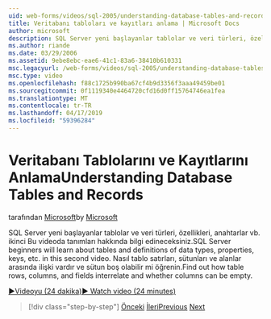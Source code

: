 ```yaml
---
uid: web-forms/videos/sql-2005/understanding-database-tables-and-records
title: Veritabanı tabloları ve kayıtları anlama | Microsoft Docs
author: microsoft
description: SQL Server yeni başlayanlar tablolar ve veri türleri, özellikleri, anahtarlar vb. ikinci Bu videoda tanımları hakkında bilgi edineceksiniz. Nasıl kaydolacağınızı öğrenin tablo satırlar, sütunlar, bir...
ms.author: riande
ms.date: 03/29/2006
ms.assetid: 9ebe8ebc-eae6-41c1-83a6-38410b610331
msc.legacyurl: /web-forms/videos/sql-2005/understanding-database-tables-and-records
msc.type: video
ms.openlocfilehash: f88c1725b990ba67cf4b9d3356f3aaa49459be01
ms.sourcegitcommit: 0f1119340e4464720cfd16d0ff15764746ea1fea
ms.translationtype: MT
ms.contentlocale: tr-TR
ms.lasthandoff: 04/17/2019
ms.locfileid: "59396284"
---
```

# <a name="understanding-database-tables-and-records"></a><span data-ttu-id="ac6f9-104">Veritabanı Tablolarını ve Kayıtlarını Anlama</span><span class="sxs-lookup"><span data-stu-id="ac6f9-104">Understanding Database Tables and Records</span></span>

<span data-ttu-id="ac6f9-105">tarafından [Microsoft](https://github.com/microsoft)</span><span class="sxs-lookup"><span data-stu-id="ac6f9-105">by [Microsoft](https://github.com/microsoft)</span></span>

<span data-ttu-id="ac6f9-106">SQL Server yeni başlayanlar tablolar ve veri türleri, özellikleri, anahtarlar vb. ikinci Bu videoda tanımları hakkında bilgi edineceksiniz.</span><span class="sxs-lookup"><span data-stu-id="ac6f9-106">SQL Server beginners will learn about tables and definitions of data types, properties, keys, etc. in this second video.</span></span> <span data-ttu-id="ac6f9-107">Nasıl tablo satırları, sütunları ve alanlar arasında ilişki vardır ve sütun boş olabilir mi öğrenin.</span><span class="sxs-lookup"><span data-stu-id="ac6f9-107">Find out how table rows, columns, and fields interrelate and whether columns can be empty.</span></span>

[<span data-ttu-id="ac6f9-108">&#9654;Videoyu (24 dakika)</span><span class="sxs-lookup"><span data-stu-id="ac6f9-108">&#9654; Watch video (24 minutes)</span></span>](https://channel9.msdn.com/Blogs/ASP-NET-Site-Videos/understanding-database-tables-and-records)

> [!div class="step-by-step"]
> <span data-ttu-id="ac6f9-109">[Önceki](what-is-a-database.md)
> [İleri](more-about-column-data-types-and-other-properties.md)</span><span class="sxs-lookup"><span data-stu-id="ac6f9-109">[Previous](what-is-a-database.md)
[Next](more-about-column-data-types-and-other-properties.md)</span></span>

